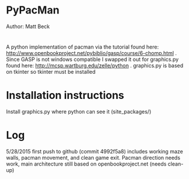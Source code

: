 # PyPacMan
Author: Matt Beck
#
A python implementation of pacman via the tutorial found here: http://www.openbookproject.net/pybiblio/gasp/course/6-chomp.html . Since GASP is not windows compatible I swapped it out for graphics.py found here: http://mcsp.wartburg.edu/zelle/python . graphics.py is based on tkinter so tkinter must be installed
#
# Installation instructions
Install graphics.py where python can see it (site_packages/)
#
# Log #
5/28/2015 first push to github (commit 4992f5a8) includes working maze walls, pacman movement, and clean game exit. Pacman direction needs work, main architecture still based on openbookproject.net (needs clean-up)
#
